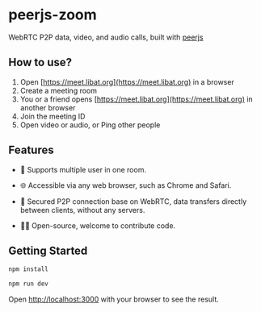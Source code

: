 # peerjs-zoom

WebRTC P2P data, video, and audio calls, built with [peerjs](https://peerjs.com/)

## How to use?

1. Open [https://meet.libat.org](https://meet.libat.org) in a browser
2. Create a meeting room
3. You or a friend opens [https://meet.libat.org](https://meet.libat.org) in another browser
4. Join the meeting ID
5. Open video or audio, or Ping other people

## Features

- 👥 Supports multiple user in one room.

- 🌐 Accessible via any web browser, such as Chrome and Safari.

- 🔐 Secured P2P connection base on WebRTC, data transfers directly between clients, without any servers.

- 👨‍💻 Open-source, welcome to contribute code.

## Getting Started

```bash
npm install

npm run dev
```

Open [http://localhost:3000](http://localhost:3000) with your browser to see the result.
